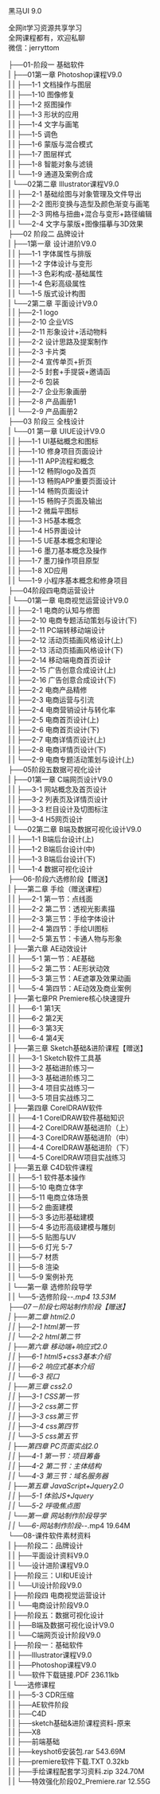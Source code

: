 黑马UI 9.0

全网it学习资源共享学习<br>全网课程都有，欢迎私聊<br>微信：jerryttom<br>

├──01-阶段一 基础软件<br> | ├──01第一章 Photoshop课程V9.0<br> | | ├──1-1 文档操作与图层<br> | | ├──1-10 图像修复<br> | | ├──1-2 抠图操作<br> | | ├──1-3 形状的应用<br> | | ├──1-4 文字与画笔<br> | | ├──1-5 调色<br> | | ├──1-6 蒙版与混合模式<br> | | ├──1-7 图层样式<br> | | ├──1-8 智能对象与滤镜<br> | | └──1-9 通道及案例合成<br> | └──02第二章 Illustrator课程V9.0<br> | | ├──2-1 基础绘图与对象管理及文件导出<br> | | ├──2-2 图形变换与造型及颜色渐变与画笔<br> | | ├──2-3 网格与扭曲+混合与变形+路径编辑<br> | | └──2-4 文字与蒙版+图像描摹与3D效果<br> ├──02 阶段二 品牌设计<br> | ├──1第一章 设计进阶V9.0<br> | | ├──1-1 字体属性与排版<br> | | ├──1-2 字体设计与变形<br> | | ├──1-3 色彩构成-基础属性<br> | | ├──1-4 色彩高级属性<br> | | └──1-5 版式设计构图<br> | └──2第二章 平面设计V9.0<br> | | ├──2-1 logo<br> | | ├──2-10 企业VIS<br> | | ├──2-11 形象设计+活动物料<br> | | ├──2-2 设计思路及提案制作<br> | | ├──2-3 卡片类<br> | | ├──2-4 宣传单页+折页<br> | | ├──2-5 封套+手提袋+邀请函<br> | | ├──2-6 包装<br> | | ├──2-7 企业形象画册<br> | | ├──2-8 产品画册1<br> | | └──2-9 产品画册2<br> ├──03 阶段三 全栈设计<br> | └──01 第一章 UIUE设计V9.0<br> | | ├──1-1 UI基础概念和图标<br> | | ├──1-10 修身项目页面设计<br> | | ├──1-11 APP流程和概念<br> | | ├──1-12 畅购logo及首页<br> | | ├──1-13 畅购APP重要页面设计<br> | | ├──1-14 畅购页面设计<br> | | ├──1-15 畅购子页面及输出<br> | | ├──1-2 微扁平图标<br> | | ├──1-3 H5基本概念<br> | | ├──1-4 H5界面设计<br> | | ├──1-5 UE基本概念和理论<br> | | ├──1-6 墨刀基本概念及操作<br> | | ├──1-7 墨刀操作项目原型<br> | | ├──1-8 XD应用<br> | | └──1-9 小程序基本概念和修身项目<br> ├──04阶段四电商运营设计<br> | └──01第一章 电商视觉运营设计V9.0<br> | | ├──2-1 电商的认知与修图<br> | | ├──2-10 电商专题活动策划与设计(下)<br> | | ├──2-11 PC端转移动端设计<br> | | ├──2-12 活动页插画风格设计(上)<br> | | ├──2-13 活动页插画风格设计(下)<br> | | ├──2-14 移动端电商首页设计<br> | | ├──2-15 广告创意合成设计(上)<br> | | ├──2-16 广告创意合成设计(下)<br> | | ├──2-2 电商产品精修<br> | | ├──2-3 电商运营与引流<br> | | ├──2-4 电商营销设计与转化率<br> | | ├──2-5 电商首页设计(上)<br> | | ├──2-6 电商首页设计(下)<br> | | ├──2-7 电商详情页设计(上)<br> | | ├──2-8 电商详情页设计(下)<br> | | └──2-9 电商专题活动策划与设计(上)<br> ├──05阶段五数据可视化设计<br> | ├──01第一章 C端网页设计V9.0<br> | | ├──3-1 网站概念及首页设计<br> | | ├──3-2 列表页及详情页设计<br> | | ├──3-3 栏目设计及切图标注<br> | | └──3-4 H5网页设计<br> | └──02第二章 B端及数据可视化设计V9.0<br> | | ├──1-1 B端后台设计(上)<br> | | ├──1-2 B端后台设计(中)<br> | | ├──1-3 B端后台设计(下)<br> | | └──1-4 数据可视化设计<br> ├──06-阶段六选修阶段【赠送】<br> | ├──第二章 手绘（赠送课程）<br> | | ├──2-1 第一节：点线面<br> | | ├──2-2 第二节：透视光影素描<br> | | ├──2-3 第三节：手绘字体设计<br> | | ├──2-4 第四节：手绘UI图标<br> | | └──2-5 第五节：卡通人物与形象<br> | ├──第六章 AE动效设计<br> | | ├──5-1 第一节：AE基础<br> | | ├──5-2 第二节：AE形状动效<br> | | ├──5-3 第三节：AE遮罩及效果动画<br> | | └──5-4 第四节：AE动效及商业案例<br> | ├──第七章PR Premiere核心快速提升<br> | | ├──6-1 第1天<br> | | ├──6-2 第2天<br> | | ├──6-3 第3天<br> | | └──6-4 第4天<br> | ├──第三章 Sketch基础&amp;进阶课程【赠送】<br> | | ├──3-1 Sketch软件工具基<br> | | ├──3-2 基础进阶练习一<br> | | ├──3-3 基础进阶练习二<br> | | ├──3-4 项目实战练习一<br> | | └──3-5 项目实战练习二<br> | ├──第四章 CorelDRAW软件<br> | | ├──4-1 CorelDRAW软件基础知识<br> | | ├──4-2 CorelDRAW基础进阶（上）<br> | | ├──4-3 CorelDRAW基础进阶（中）<br> | | ├──4-4 CorelDRAW基础进阶（下）<br> | | └──4-5 CorelDRAW项目实战练习<br> | ├──第五章 C4D软件课程<br> | | ├──5-1 软件基本操作<br> | | ├──5-10 电商立体字<br> | | ├──5-11 电商立体场景<br> | | ├──5-2 曲面建模<br> | | ├──5-3 多边形基础建模<br> | | ├──5-4 多边形高级建模与雕刻<br> | | ├──5-5 贴图与UV<br> | | ├──5-6 灯光 5-7<br> | | ├──5-7 材质<br> | | ├──5-8 渲染<br> | | └──5-9 案例补充<br> | └──第一章 选修阶段导学<br> | | └──5-选修阶段-_-.mp4 13.53M<br> ├──07－阶段七网站制作阶段【赠送】<br> | ├──第二章 html2.0<br> | | ├──2-1 html第一节<br> | | └──2-2 html第二节<br> | ├──第六章 移动端+响应式2.0<br> | | ├──6-1 html5+css3基本介绍<br> | | ├──6-2 响应式基本介绍<br> | | └──6-3 视口<br> | ├──第三章 css2.0<br> | | ├──3-1 CSS第一节<br> | | ├──3-2 css第二节<br> | | ├──3-3 css第三节<br> | | ├──3-4 css第四节<br> | | └──3-5 css第五节<br> | ├──第四章 PC页面实战2.0<br> | | ├──4-1 第一节：项目筹备<br> | | ├──4-2 第二节：主体结构<br> | | └──4-3 第三节：域名服务器<br> | ├──第五章 JavaScript+Jquery2.0<br> | | ├──5-1 体验JS+Jquery<br> | | └──5-2 呼吸焦点图<br> | └──第一章 网站制作阶段导学<br> | | └──6-网站制作阶段-_-.mp4 19.64M<br> └──08-课件软件素材资料<br> | ├──阶段二：品牌设计<br> | | ├──平面设计资料V9.0<br> | | └──设计进阶课程V9.0<br> | ├──阶段三：UI和UE设计<br> | | └──UI设计阶段V9.0<br> | ├──阶段四 电商视觉运营设计<br> | | └──电商设计阶段V9.0<br> | ├──阶段五：数据可视化设计<br> | | ├──B端及数据可视化设计V9.0<br> | | └──C端网页设计阶段V9.0<br> | ├──阶段一：基础软件<br> | | ├──Illustrator课程V9.0<br> | | ├──Photoshop课程V9.0<br> | | └──软件下载链接.PDF 236.11kb<br> | └──选修课程<br> | | ├──5-3 CDR压缩<br> | | ├──AE软件阶段<br> | | ├──C4D<br> | | ├──sketch基础&amp;进阶课程资料-原来<br> | | ├──X8<br> | | ├──前端基础<br> | | ├──keyshot6安装包.rar 543.69M<br> | | ├──premiere软件下载.TXT 0.32kb<br> | | ├──手绘课程配套学习资料.zip 324.70M<br> | | └──特效强化阶段02_Premiere.rar 12.55G